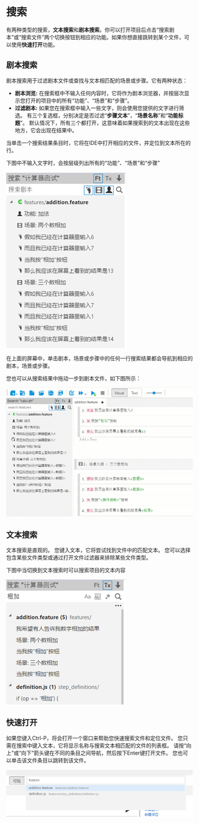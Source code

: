 # 搜索

有两种类型的搜索，**文本搜索**和**剧本搜索**。你可以打开项目后点击“搜索剧本”或“搜索文件”两个切换按钮到相应的功能。如果你想直接跳转到某个文件，可以使用**快速打开**功能。

## 剧本搜索

剧本搜索用于过滤剧本文件或查找与文本相匹配的场景或步骤。它有两种状态：
* **剧本浏览:** 在搜索框中不输入任何内容时，它将作为剧本浏览器，并按层次显示您打开的项目中的所有“功能”、“场景”和“步骤”。 
* **过滤剧本:** 如果您在搜索框中输入一些文字，则会使用您提供的文字进行筛选。 
有三个复选框，分别决定是否过滤“**步骤文本**”，“**场景名称**”和“**功能标题**”。 默认情况下，所有三个都打开，这意味着如果搜索到的文本出现在这些地方，它会出现在结果中。

当单击一个搜索结果条目时，它将在IDE中打开相应的文件，并定位到文本所在的行。

下图中不输入文字时，会按层级列出所有的“功能”、“场景”和“步骤”

![](assets/feature_browse.png)

在上面的屏幕中，单击剧本，场景或步骤中的任何一行搜索结果都会导航到相应的剧本，场景或步骤。

您也可以从搜索结果中拖动一步到剧本文件，如下图所示：

![](assets/drag_step_from_search.gif)


## 文本搜索

文本搜索是直观的。 您键入文本，它将尝试找到文件中的匹配文本。 您可以选择包含某些文件类型或通过打开文件过滤器来排除某些文件类型。

下图中当切换到文本搜索时可以搜索项目的文本内容

![](assets/text_search.png)

## 快速打开

如果您键入Ctrl-P，将会打开一个窗口来帮助您快速搜索文件和定位文件。 您只需在搜索中键入文本，它将显示名称与搜索文本相匹配的文件的列表框。 请按“向上”或“向下”箭头键在不同的条目之间导航，然后按下Enter键打开文件。 您也可以单击该文件条目以跳转到该文件。

![](assets/quick_open.png)